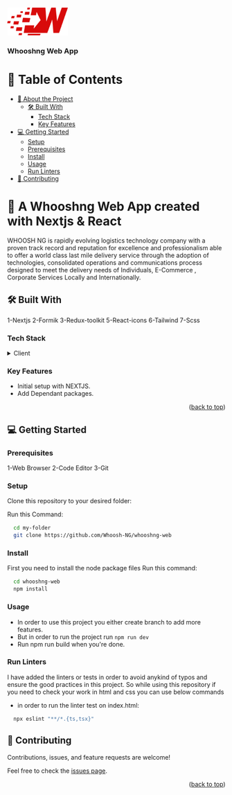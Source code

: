 <a name="readme-top"></a>

<div>
<img src="whooshLogo.png" alt="logo" width="140"  height="auto" />
  <br/>
  <h3><b>Whooshng Web App</b></h3>
</div>

# 📗 Table of Contents

- [📖 About the Project](#about-project)
  - [🛠 Built With](#built-with)
    - [Tech Stack](#tech-stack)
    - [Key Features](#key-features)
- [💻 Getting Started](#getting-started)
  - [Setup](#setup)
  - [Prerequisites](#prerequisites)
  - [Install](#install)
  - [Usage](#usage)
  - [Run Linters](#run-linters)
- [🤝 Contributing](#contributing)

# 📖 A Whooshng Web App created with Nextjs & React <a name="about-project"></a>

WHOOSH NG is rapidly evolving logistics technology company with a proven track record and reputation for excellence and professionalism able to offer a world class last mile delivery service through the adoption of technologies, consolidated operations and communications process designed to meet the delivery needs of Individuals, E-Commerce , Corporate Services Locally and Internationally.

## 🛠 Built With <a name="built-with"></a>

1-Nextjs
2-Formik
3-Redux-toolkit
5-React-icons
6-Tailwind
7-Scss

### Tech Stack <a name="tech-stack"></a>

<details>
  <summary>Client</summary>
  <ul>
    <li><a href="https://nextjs.org/docs">NEXTJS</a></li>
    <li><a href="https://redux-toolkit.js.org/">REDUX-TOOLKIT</a></li>
    <li><a href="https://developer.mozilla.org/en-US/docs/Web/JavaScript">TAILWIND</a></li>
  </ul>
</details>

<!-- Features -->

### Key Features <a name="key-features"></a>

- Initial setup with NEXTJS.
- Add Dependant packages.

<p align="right">(<a href="#readme-top">back to top</a>)</p>

<!-- GETTING STARTED -->

## 💻 Getting Started <a name="getting-started"></a>

### Prerequisites

1-Web Browser
2-Code Editor
3-Git

### Setup

Clone this repository to your desired folder:

Run this Command:

```sh
  cd my-folder
  git clone https://github.com/Whoosh-NG/whooshng-web
```

### Install

First you need to install the node package files
Run this command:

```sh
  cd whooshng-web
  npm install
```

### Usage

- In order to use this project you either create branch to add more features.
- But in order to run the project run `npm run dev`
- Run npm run build when you're done.

### Run Linters

I have added the linters or tests in order to avoid anykind of typos and ensure the good practices in this project. So while using this repository if you need to check your work in html and css you can use below commands

- in order to run the linter test on index.html:

```sh
  npx eslint "**/*.{ts,tsx}"
```

<!-- CONTRIBUTING -->

## 🤝 Contributing <a name="contributing"></a>

Contributions, issues, and feature requests are welcome!

Feel free to check the [issues page](../../issues/).

<p align="right">(<a href="#readme-top">back to top</a>)</p>
